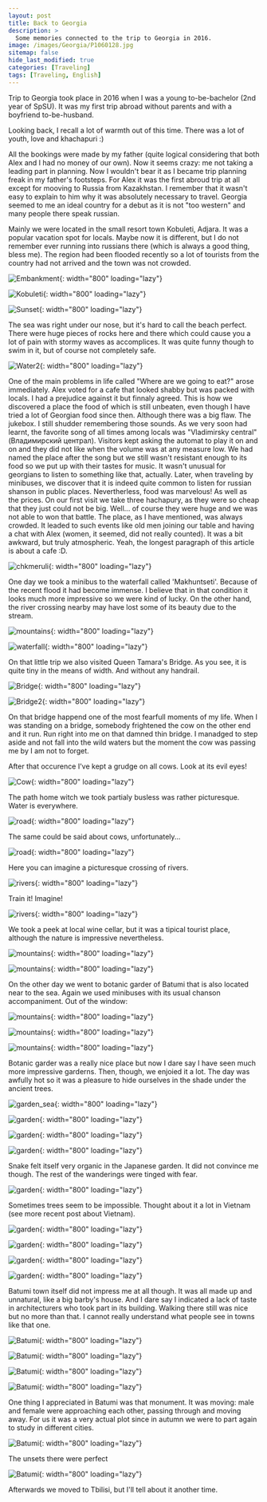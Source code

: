```yaml
---
layout: post
title: Back to Georgia
description: >
  Some memories connected to the trip to Georgia in 2016.
image: /images/Georgia/P1060128.jpg
sitemap: false
hide_last_modified: true
categories: [Traveling]
tags: [Traveling, English]
---
```


Trip to Georgia took place in 2016 when I was a young to-be-bachelor (2nd year of SpSU). It was my first trip abroad without parents and with a boyfriend to-be-husband. 

Looking back, I recall a lot of warmth out of this time. There was a lot of youth, love and khachapuri  :) 

All the bookings were made by my father (quite logical considering that both Alex and I had no money of our own). Now it seems crazy: me not taking a leading part in planning. Now I wouldn't bear it as I became trip planning freak in my father's footsteps.
For Alex it was the first abroud trip at all except for mooving to Russia from Kazakhstan. I remember that it wasn't easy to explain to him why it was absolutely necessary to travel. Georgia seemed to me an ideal country for a debut as it is not "too western" and many people there speak russian.

Mainly we were located in the small resort town Kobuleti, Adjara. It was a popular vacation spot for locals. Maybe now it is different, but I do not remember ever running into russians there (which is always a good thing, bless me). The region had been flooded recently so a lot of tourists from the country had not arrived and the town was not crowded.

![Embankment](/images/Georgia/P1060094.jpg){: width="800" loading="lazy"}

![Kobuleti](/images/Georgia/P1060098.jpg){: width="800" loading="lazy"}


![Sunset](/images/Georgia/P1060110.jpg){: width="800" loading="lazy"}  

The sea was right under our nose, but it's hard to call the beach perfect. There were huge pieces of rocks here and there which could cause you a lot of pain with stormy waves as accomplices. It was quite funny though to swim in it, but of course not completely safe.

![Water2](/images/Georgia/P1060339.jpg){: width="800" loading="lazy"}

One of the main problems in life called "Where are we going to eat?" arose immediately. Alex voted for a cafe that looked shabby but was packed with locals. I had a prejudice against it but finnaly agreed. This is how we discovered a place the food of which is still unbeaten, even though I have tried a lot of Georgian food since then. Although there was a big flaw. The jukebox. I still shudder remembering those sounds.
As we very soon had learnt, the favorite song of all times among locals was "Vladimirsky central" (Владимирский централ). Visitors kept asking the automat to play it on and on and they did not like when the volume was at any measure low.
We had named the place after the song but we still wasn't resistant enough to its food so we put up with their tastes for music. 
It wasn't unusual for georgians to listen to something like that, actually. Later, when traveling by minibuses, we discover that it is indeed quite common to listen for russian shanson in public places.
Nevertherless, food was marvelous! As well as the prices. On our first visit we take three hachapury, as they were so cheap that they just could not be big. Well... of course they were huge and we was not able to won that battle.
The place, as I have mentioned, was always crowded. It leaded to such events like old men joining our table and having a chat with Alex (women, it seemed, did not really counted). It was a bit awkward, but truly atmospheric. Yeah, the longest paragraph of this article is about a cafe :D.

![chkmeruli](/images/Georgia/P1060313.jpg){: width="800" loading="lazy"}

One day we took a minibus to the waterfall called 'Makhuntseti'. Because of the recent flood it had become immense. I believe that in that condition it looks much more impressive so we were kind of lucky. On the other hand, the river crossing nearby may have lost some of its beauty due to the stream. 

![mountains](/images/Georgia/P1060352.jpg){: width="800" loading="lazy"}

![waterfall](/images/Georgia/P1060357_2.jpg){: width="800" loading="lazy"}


On that little trip we also visited Queen Tamara's Bridge. As you see, it is quite tiny in the means of width. And without any handrail. 

![Bridge](/images/Georgia/P1060413.jpg){: width="800" loading="lazy"}

![Bridge2](/images/Georgia/P1060417.jpg){: width="800" loading="lazy"}

On that bridge happend one of the most fearfull moments of my life. When I was standing on a bridge, somebody frightened the cow on the other end and it run. Run right into me on that damned thin bridge. I manadged to step aside and not fall into the wild waters but the moment the cow was passing me by I am not to forget.

After that occurence I've kept a grudge on all cows. Look at its evil eyes!

![Cow](/images/Georgia/P1060421.jpg){: width="800" loading="lazy"}

The path home witch we took partialy busless was rather picturesque. Water is everywhere. 

![road](/images/Georgia/P1060490_2.jpg){: width="800" loading="lazy"}

The same could be said about cows, unfortunately...

![road](/images/Georgia/P1060486_2.jpg){: width="800" loading="lazy"}

Here you can imagine a picturesque crossing of rivers. 

![rivers](/images/Georgia/P1060534.jpg){: width="800" loading="lazy"}

Train it! Imagine!

![rivers](/images/Georgia/P1060543.jpg){: width="800" loading="lazy"}

We took a peek at local wine cellar, but it was a tipical tourist place, although the nature is impressive nevertheless.

![mountains](/images/Georgia/P1060443.jpg){: width="800" loading="lazy"}

![mountains](/images/Georgia/P1060438.jpg){: width="800" loading="lazy"}

On the other day we went to botanic garder of Batumi that is also located near to the sea. Again we used minibuses with its usual chanson accompaniment. 
Out of the window: 

![mountains](/images/Georgia/P1060126.jpg){: width="800" loading="lazy"}

![mountains](/images/Georgia/P1060170.jpg){: width="800" loading="lazy"}

![mountains](/images/Georgia/P1060128.jpg){: width="800" loading="lazy"}

Botanic garder was a really nice place but now I dare say I have seen much more impressive garderns. Then, though, we enjoied it a lot. The day was awfully hot so it was a pleasure to hide ourselves in the shade under the ancient trees. 

![garden_sea](/images/Georgia/P1060178.jpg){: width="800" loading="lazy"}

![garden](/images/Georgia/P1060221.jpg){: width="800" loading="lazy"}

![garden](/images/Georgia/P1060240.jpg){: width="800" loading="lazy"}

![garden](/images/Georgia/P1060241.jpg){: width="800" loading="lazy"}

Snake felt itself very organic in the Japanese garden. It did not convince me though. The rest of the wanderings were tinged with fear.

![garden](/images/Georgia/P1060273.jpg){: width="800" loading="lazy"}

Sometimes trees seem to be impossible. Thought about it a lot in Vietnam (see more recent post about Vietnam).

![garden](/images/Georgia/P1060263.jpg){: width="800" loading="lazy"}

![garden](/images/Georgia/P1060226.jpg){: width="800" loading="lazy"}

![garden](/images/Georgia/P1060230.jpg){: width="800" loading="lazy"}

![garden](/images/Georgia/P1060309.jpg){: width="800" loading="lazy"}

Batumi town itself did not impress me at all though. It was all made up and unnatural, like a big barby's house. And I dare say I indicated a lack of taste in architecturers who took part in its building. Walking there still was nice but no more than that. I cannot really understand what people see in towns like that one.

![Batumi](/images/Georgia/P1060634_2.jpg){: width="800" loading="lazy"}

![Batumi](/images/Georgia/P1060637_2.jpg){: width="800" loading="lazy"}

![Batumi](/images/Georgia/P1060663.jpg){: width="800" loading="lazy"}

![Batumi](/images/Georgia/P1060693_2.jpg){: width="800" loading="lazy"}

One thing I appreciated in Batumi was that monument. It was moving:  male and female were approaching each other, passing through and moving away. For us it was a very actual plot since in autumn we were to part again to study in different cities.

![Batumi](/images/Georgia/P1060675.jpg){: width="800" loading="lazy"}

The unsets there were perfect

![Batumi](/images/Georgia/P1060588.jpg){: width="800" loading="lazy"}

Afterwards we moved to Tbilisi, but I'll tell about it another time.

